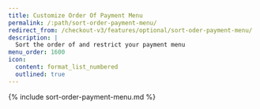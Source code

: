 ```yaml
---
title: Customize Order Of Payment Menu
permalink: /:path/sort-order-payment-menu/
redirect_from: /checkout-v3/features/optional/sort-oder-payment-menu/
description: |
  Sort the order of and restrict your payment menu
menu_order: 1600
icon:
  content: format_list_numbered
  outlined: true
---
```


{% include sort-order-payment-menu.md %}
